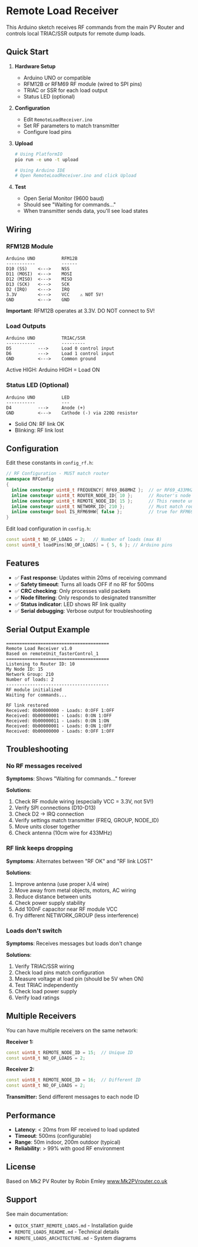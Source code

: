 # Remote Load Receiver

This Arduino sketch receives RF commands from the main PV Router and controls local TRIAC/SSR outputs for remote dump loads.

## Quick Start

1. **Hardware Setup**
   - Arduino UNO or compatible
   - RFM12B or RFM69 RF module (wired to SPI pins)
   - TRIAC or SSR for each load output
   - Status LED (optional)

2. **Configuration**
   - Edit `RemoteLoadReceiver.ino`
   - Set RF parameters to match transmitter
   - Configure load pins

3. **Upload**
   ```bash
   # Using PlatformIO
   pio run -e uno -t upload
   
   # Using Arduino IDE
   # Open RemoteLoadReceiver.ino and click Upload
   ```

4. **Test**
   - Open Serial Monitor (9600 baud)
   - Should see "Waiting for commands..."
   - When transmitter sends data, you'll see load states

## Wiring

### RFM12B Module

```
Arduino UNO          RFM12B
-----------          ------
D10 (SS)    <--->    NSS
D11 (MOSI)  <--->    MOSI
D12 (MISO)  <--->    MISO
D13 (SCK)   <--->    SCK
D2 (IRQ)    <--->    IRQ
3.3V        <--->    VCC    ⚠️ NOT 5V!
GND         <--->    GND
```

**Important**: RFM12B operates at 3.3V. DO NOT connect to 5V!

### Load Outputs

```
Arduino UNO          TRIAC/SSR
-----------          ---------
D5          --->     Load 0 control input
D6          --->     Load 1 control input
GND         <--->    Common ground
```

Active HIGH: Arduino HIGH = Load ON

### Status LED (Optional)

```
Arduino UNO          LED
-----------          ---
D4          --->     Anode (+)
GND         <--->    Cathode (-) via 220Ω resistor
```

- Solid ON: RF link OK
- Blinking: RF link lost

## Configuration

Edit these constants in `config_rf.h`:

```cpp
// RF Configuration - MUST match router
namespace RFConfig
{
  inline constexpr uint8_t FREQUENCY{ RF69_868MHZ };  // or RF69_433MHZ, RF69_915MHZ
  inline constexpr uint8_t ROUTER_NODE_ID{ 10 };      // Router's node ID
  inline constexpr uint8_t REMOTE_NODE_ID{ 15 };      // This remote unit's unique ID
  inline constexpr uint8_t NETWORK_ID{ 210 };         // Must match router
  inline constexpr bool IS_RFM69HW{ false };          // true for RFM69HW/HCW
}
```

Edit load configuration in `config.h`:

```cpp
const uint8_t NO_OF_LOADS = 2;   // Number of loads (max 8)
const uint8_t loadPins[NO_OF_LOADS] = { 5, 6 }; // Arduino pins
```

## Features

- ✅ **Fast response**: Updates within 20ms of receiving command
- ✅ **Safety timeout**: Turns all loads OFF if no RF for 500ms
- ✅ **CRC checking**: Only processes valid packets
- ✅ **Node filtering**: Only responds to designated transmitter
- ✅ **Status indicator**: LED shows RF link quality
- ✅ **Serial debugging**: Verbose output for troubleshooting

## Serial Output Example

```
=======================================
Remote Load Receiver v1.0
Based on remoteUnit_fasterControl_1
=======================================
Listening to Router ID: 10
My Node ID: 15
Network Group: 210
Number of loads: 2
---------------------------------------
RF module initialized
Waiting for commands...

RF link restored
Received: 0b00000000 - Loads: 0:OFF 1:OFF
Received: 0b00000001 - Loads: 0:ON 1:OFF
Received: 0b00000011 - Loads: 0:ON 1:ON
Received: 0b00000001 - Loads: 0:ON 1:OFF
Received: 0b00000000 - Loads: 0:OFF 1:OFF
```

## Troubleshooting

### No RF messages received

**Symptoms**: Shows "Waiting for commands..." forever

**Solutions**:
1. Check RF module wiring (especially VCC = 3.3V, not 5V!)
2. Verify SPI connections (D10-D13)
3. Check D2 → IRQ connection
4. Verify settings match transmitter (FREQ, GROUP, NODE_ID)
5. Move units closer together
6. Check antenna (10cm wire for 433MHz)

### RF link keeps dropping

**Symptoms**: Alternates between "RF OK" and "RF link LOST"

**Solutions**:
1. Improve antenna (use proper λ/4 wire)
2. Move away from metal objects, motors, AC wiring
3. Reduce distance between units
4. Check power supply stability
5. Add 100nF capacitor near RF module VCC
6. Try different NETWORK_GROUP (less interference)

### Loads don't switch

**Symptoms**: Receives messages but loads don't change

**Solutions**:
1. Verify TRIAC/SSR wiring
2. Check load pins match configuration
3. Measure voltage at load pin (should be 5V when ON)
4. Test TRIAC independently
5. Check load power supply
6. Verify load ratings

## Multiple Receivers

You can have multiple receivers on the same network:

**Receiver 1:**
```cpp
const uint8_t REMOTE_NODE_ID = 15;  // Unique ID
const uint8_t NO_OF_LOADS = 2;
```

**Receiver 2:**
```cpp
const uint8_t REMOTE_NODE_ID = 16;  // Different ID
const uint8_t NO_OF_LOADS = 2;
```

**Transmitter:** Send different messages to each node ID

## Performance

- **Latency**: < 20ms from RF received to load updated
- **Timeout**: 500ms (configurable)
- **Range**: 50m indoor, 200m outdoor (typical)
- **Reliability**: > 99% with good RF environment

## License

Based on Mk2 PV Router by Robin Emley
www.Mk2PVrouter.co.uk

## Support

See main documentation:
- `QUICK_START_REMOTE_LOADS.md` - Installation guide
- `REMOTE_LOADS_README.md` - Technical details
- `REMOTE_LOADS_ARCHITECTURE.md` - System diagrams
